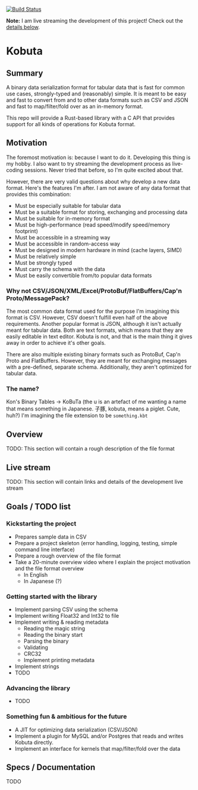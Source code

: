 [![Build Status](https://travis-ci.org/golddranks/kobuta.svg?branch=master)](https://travis-ci.org/golddranks/kobuta)

**Note:** I am live streaming the development of this project!
Check out the [details below](#live-stream).

# Kobuta
## Summary

A binary data serialization format for tabular data
that is fast for common use cases,
strongly-typed and (reasonably) simple.
It is meant to be easy and fast to convert from and to
other data formats such as CSV and JSON and fast to
map/filter/fold over as an in-memory format.

This repo will provide a Rust-based library with a C API
that provides support for all kinds of operations for Kobuta format.

## Motivation

The foremost motivation is: because I want to do it.
Developing this thing is my hobby.
I also want to try streaming the development process
as live-coding sessions. Never tried that before,
so I'm quite excited about that.

However, there are very valid questions about why develop a new
data format. Here's the features I'm after. I am not aware of any
data format that provides this combination:

- Must be especially suitable for tabular data
- Must be a suitable format for storing, exchanging and processing data
- Must be suitable for in-memory format
- Must be high-performance (read speed/modify speed/memory footprint)
- Must be accessible in a streaming way
- Must be accessible in random-access way
- Must be designed in modern hardware in mind (cache layers, SIMD)
- Must be relatively simple
- Must be strongly typed
- Must carry the schema with the data
- Must be easily convertible from/to popular data formats

### Why not CSV/JSON/XML/Excel/ProtoBuf/FlatBuffers/Cap'n Proto/MessagePack?

The most common data format
used for the purpose I'm imagining this format is CSV.
However, CSV doesn't fulfill even half of the above requirements.
Another popular format is JSON,
although it isn't actually meant for tabular data.
Both are text formats,
which means that they are easily editable in text editor.
Kobuta is not, and that is the main thing it gives away
in order to achieve it's other goals.

There are also multiple existing binary formats such as
ProtoBuf, Cap'n Proto and FlatBuffers.
However, they are meant for exchanging messages
with a pre-defined, separate schema.
Additionally, they aren't optimized for tabular data.

### The name?

Kon's Binary Tables → KoBuTa
(the u is an artefact of me wanting a name
that means something in Japanese.
子豚, kobuta, means a piglet. Cute, huh?)
I'm imagining the file extension to be `something.kbt`

## Overview

TODO: This section will contain a rough description of the file format

## Live stream

TODO: This section will contain links and details of the development live stream

## Goals / TODO list

### Kickstarting the project
- Prepares sample data in CSV
- Prepare a project skeleton (error handling, logging, testing, simple command line interface)
- Prepare a rough overview of the file format
- Take a 20-minute overview video where I explain the project motivation and the file format overview
    - In English
    - In Japanese (?)

### Getting started with the library
- Implement parsing CSV using the schema
- Implement writing Float32 and Int32 to file
- Implement writing & reading metadata
	- Reading the magic string
	- Reading the binary start
	- Parsing the binary
	- Validating
	- CRC32 
	- Implement printing metadata
- Implement strings
- TODO

### Advancing the library

- TODO

### Something fun & ambitious for the future
- A JIT for optimizing data serialization (CSV/JSON)
- Implement a plugin for MySQL and/or Postgres that
reads and writes Kobuta directly.
- Implement an interface for kernels that map/filter/fold
over the data

## Specs / Documentation

TODO